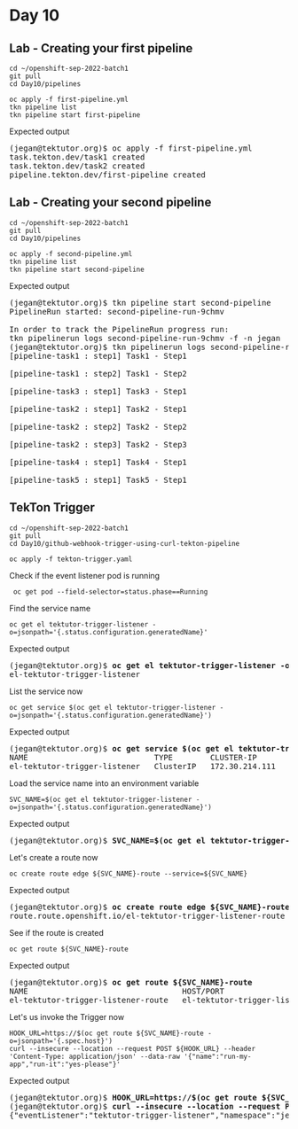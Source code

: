 # Day 10

## Lab - Creating your first pipeline
```
cd ~/openshift-sep-2022-batch1
git pull
cd Day10/pipelines

oc apply -f first-pipeline.yml
tkn pipeline list
tkn pipeline start first-pipeline
```

Expected output
<pre>
(jegan@tektutor.org)$ oc apply -f first-pipeline.yml 
task.tekton.dev/task1 created
task.tekton.dev/task2 created
pipeline.tekton.dev/first-pipeline created
</pre>

## Lab - Creating your second pipeline
```
cd ~/openshift-sep-2022-batch1
git pull
cd Day10/pipelines

oc apply -f second-pipeline.yml
tkn pipeline list
tkn pipeline start second-pipeline
```

Expected output
<pre>
(jegan@tektutor.org)$ tkn pipeline start second-pipeline
PipelineRun started: second-pipeline-run-9chmv

In order to track the PipelineRun progress run:
tkn pipelinerun logs second-pipeline-run-9chmv -f -n jegan
(jegan@tektutor.org)$ tkn pipelinerun logs second-pipeline-run-9chmv -f -n jegan
[pipeline-task1 : step1] Task1 - Step1

[pipeline-task1 : step2] Task1 - Step2

[pipeline-task3 : step1] Task3 - Step1

[pipeline-task2 : step1] Task2 - Step1

[pipeline-task2 : step2] Task2 - Step2

[pipeline-task2 : step3] Task2 - Step3

[pipeline-task4 : step1] Task4 - Step1

[pipeline-task5 : step1] Task5 - Step1
</pre>

## TekTon Trigger
```
cd ~/openshift-sep-2022-batch1
git pull
cd Day10/github-webhook-trigger-using-curl-tekton-pipeline

oc apply -f tekton-trigger.yaml
```

Check if the event listener pod is running
```
 oc get pod --field-selector=status.phase==Running
```

Find the service name
```
oc get el tektutor-trigger-listener -o=jsonpath='{.status.configuration.generatedName}'
```

Expected output
<pre>
(jegan@tektutor.org)$ <b>oc get el tektutor-trigger-listener -o=jsonpath='{.status.configuration.generatedName}'</b>
el-tektutor-trigger-listener
</pre>

List the service now
```
oc get service $(oc get el tektutor-trigger-listener -o=jsonpath='{.status.configuration.generatedName}')
```

Expected output
<pre>
(jegan@tektutor.org)$ <b>oc get service $(oc get el tektutor-trigger-listener -o=jsonpath='{.status.configuration.generatedName}')</b>
NAME                           TYPE        CLUSTER-IP       EXTERNAL-IP   PORT(S)             AGE
el-tektutor-trigger-listener   ClusterIP   172.30.214.111   <none>        8080/TCP,9000/TCP   3m58s
</pre>

Load the service name into an environment variable
```
SVC_NAME=$(oc get el tektutor-trigger-listener -o=jsonpath='{.status.configuration.generatedName}')
```

Expected output
<pre>
(jegan@tektutor.org)$ <b>SVC_NAME=$(oc get el tektutor-trigger-listener -o=jsonpath='{.status.configuration.generatedName}')</b>
</pre>

Let's create a route now
```
oc create route edge ${SVC_NAME}-route --service=${SVC_NAME}
```

Expected output
<pre>
(jegan@tektutor.org)$ <b>oc create route edge ${SVC_NAME}-route --service=${SVC_NAME}</b>
route.route.openshift.io/el-tektutor-trigger-listener-route created
</pre>

See if the route is created
```
oc get route ${SVC_NAME}-route
```

Expected output
<pre>
(jegan@tektutor.org)$ <b>oc get route ${SVC_NAME}-route</b>
NAME                                 HOST/PORT                                                        PATH   SERVICES                       PORT            TERMINATION   WILDCARD
el-tektutor-trigger-listener-route   el-tektutor-trigger-listener-route-jegan.apps.ocp.tektutor.org          el-tektutor-trigger-listener   http-listener   edge          None
</pre>

Let's us invoke the Trigger now
```
HOOK_URL=https://$(oc get route ${SVC_NAME}-route -o=jsonpath='{.spec.host}')
curl --insecure --location --request POST ${HOOK_URL} --header 'Content-Type: application/json' --data-raw '{"name":"run-my-app","run-it":"yes-please"}'
```

Expected output
<pre>
(jegan@tektutor.org)$ <b>HOOK_URL=https://$(oc get route ${SVC_NAME}-route -o=jsonpath='{.spec.host}')</b>
(jegan@tektutor.org)$ <b>curl --insecure --location --request POST ${HOOK_URL} --header 'Content-Type: application/json' --data-raw '{"name":"run-my-app","run-it":"yes-please"}'</b>
{"eventListener":"tektutor-trigger-listener","namespace":"jegan","eventListenerUID":"778e9325-11b9-488a-81ef-e8b05866cc16","eventID":"ed729332-efb5-4e6b-95ef-565480db0f58"}
</pre>
